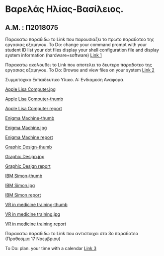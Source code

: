 # Βαρελάς Ηλίας-Βασίλειος.
## Α.Μ. : Π2018075

Παρακατω παραδιδω το Link που παρουσιαζει το πρωτο παραδοτεο της εργασιας εξαμηνου.
To Do:
change your command prompt with your student ID 
list your dot files 
display your shell configuration file 
and display system information (hardware+software)
[Link 1](https://asciinema.org/a/Af10gEhnB6oI9NX52KuzKqMhC)

Παρακατω ακολουθει το Link που αποτελει το δευτερο παραδοτεο της εργασιας εξαμηνου.
To Do:
Browse and view files on your system
[Link 2](https://asciinema.org/a/qXtQX4fGxPOjpyrhExUBMOwLl)

Συμμετοχικο Εκπαιδευτικο Υλικο. Α: Ενδιαμεση Αναφορα.

[Apple Lisa Computer.jpg](https://github.com/hlias31/gr/blob/gh-pages/images/Apple%20LisaComputer.jpg)

[Apple Lisa Computer-thumb](https://github.com/hlias31/gr/blob/gh-pages/images/Apple%20LisaComputer-thumb.jpg)

[Apple Lisa Computer report](https://github.com/hlias31/gr/blob/gh-pages/_gallery/Apple-Lisa-Computer.md)


[Enigma Machine-thumb](https://github.com/hlias31/gr/blob/gh-pages/images/Enigma%20Machine-thumb.jpg)

[Enigma Machine.jpg](https://github.com/hlias31/gr/blob/gh-pages/images/Enigma%20Machine.jpg)

[Enigma Machine report](https://github.com/hlias31/gr/blob/gh-pages/_gallery/Enigma-machine.md)


[Graphic Design-thumb](https://github.com/hlias31/gr/blob/gh-pages/images/Graphic%20Design-thumb.jpg)

[Graphic Design.jpg](https://github.com/hlias31/gr/blob/gh-pages/images/Graphic%20Design.JPG)

[Graphic Design report](https://github.com/hlias31/gr/blob/gh-pages/_gallery/Graphic-Design.md)


[IBM Simon-thumb](https://github.com/hlias31/gr/blob/gh-pages/images/IBM%20Simon-thumb.jpg)

[IBM Simon.jpg](https://github.com/hlias31/gr/blob/gh-pages/images/IBM%20Simon.jpg)

[IBM Simon report](https://github.com/hlias31/gr/blob/gh-pages/_gallery/IBM-simon)


[VR in medicine training-thumb](https://github.com/hlias31/gr/blob/gh-pages/images/VR%20in%20medicine%20training-thumb.jpg)

[VR in medicine training.jpg](https://github.com/hlias31/gr/blob/gh-pages/images/VR%20in%20medicine%20training.jpg)

[VR in medicine training report](https://github.com/hlias31/gr/blob/gh-pages/_gallery/VR-in-medicine-training.md)



Παρακατω παραδιδω το Link που αντιστοιχει στο 3ο παραδοτεο (Προθεσμια 17 Νοεμβριου)

To Do: plan. your time with a calendar
[Link 3](https://asciinema.org/a/3fy5MJiFt21EJg9ngJfUpiAZe)
